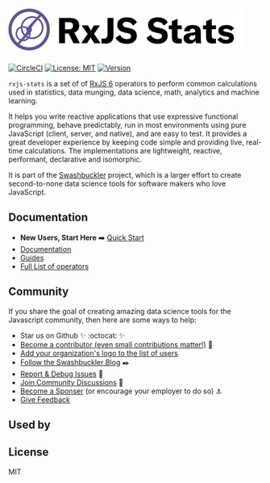# <img src="https://github.com/buccaneerai/rxjs-stats/blob/v0.4.0/docs/rxjs-stats.png" />
[![CircleCI](https://circleci.com/gh/buccaneerai/rxjs-stats/tree/master.svg?style=shield)](https://circleci.com/gh/buccaneerai/rxjs-stats/tree/master)
[![License: MIT](https://img.shields.io/badge/License-MIT-green.svg)](https://opensource.org/licenses/MIT)
<a href="https://www.npmjs.com/package/@buccaneer/rxjs-stats">
  <img src="https://img.shields.io/npm/v/@buccaneer/rxjs-stats.svg" alt="Version">
</a>

`rxjs-stats` is a set of of [RxJS 6](http://rxjs-dev.firebaseapp.com/) operators to perform common calculations used in statistics, data munging, data science, math, analytics and machine learning. 

It helps you write reactive applications that use expressive functional programming, behave predictably, run in most environments using pure JavaScript (client, server, and native), and are easy to test. It provides a great developer experience by keeping code simple and providing live, real-time calculations.  The implementations are lightweight, reactive, performant, declarative and isomorphic.

It is part of the [Swashbuckler](https://swashbuckler.ai) project, which is a larger effort to create second-to-none data science tools for software makers who love JavaScript.

## Documentation
- **New Users, Start Here** :arrow_right: [Quick Start](https://app.gitbook.com/@brianbuccaneer/s/quick-start)
- [Documentation](https://app.gitbook.com/@brianbuccaneer/s/rxjs-stats)
- [Guides](https://app.gitbook.com/@brianbuccaneer/s/rxjs-stats/guides)
- [Full List of operators](https://app.gitbook.com/@brianbuccaneer/s/rxjs-stats/operators)

## Community
If you share the goal of creating amazing data science tools for the Javascript community, then here are some ways to help:
- Star us on Github ✨ :octocat: ✨
- [Become a contributor (even small contributions matter!)]() 👑
- [Add your organization's logo to the list of users]()
- [Follow the Swashbuckler Blog](https://medium.com/buccaneer) ✒️
- [Report & Debug Issues]() 🌊
- [Join Community Discussions]() 🐬
- [Become a Sponser]() (or encourage your employer to do so)  ⚓️
- [Give Feedback]()

## Used by

## License
MIT

